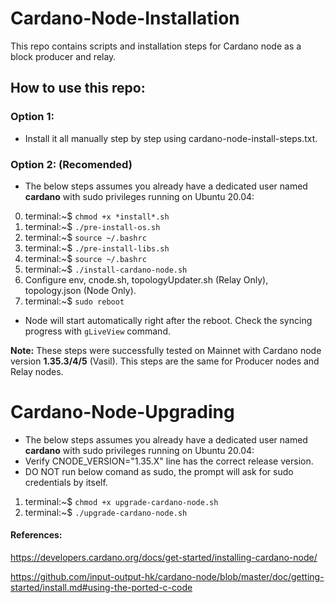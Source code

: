 # Cardano-Node-Installation

This repo contains scripts and installation steps for Cardano node as a block producer and relay.

## How to use this repo:

### Option 1:

- Install it all manually step by step using cardano-node-install-steps.txt.

### Option 2: (Recomended)

- The below steps assumes you already have a dedicated user named **cardano** with sudo privileges running on Ubuntu 20.04:

0. terminal:~$ `chmod +x *install*.sh`
1. terminal:~$ `./pre-install-os.sh`
2. terminal:~$ `source ~/.bashrc`
3. terminal:~$ `./pre-install-libs.sh`
4. terminal:~$ `source ~/.bashrc`
5. terminal:~$ `./install-cardano-node.sh`
6. Configure env, cnode.sh, topologyUpdater.sh (Relay Only), topology.json (Node Only).
7. terminal:~$ `sudo reboot`
* Node will start automatically right after the reboot. Check the syncing progress with `gLiveView` command.

**Note:** These steps were successfully tested on Mainnet with Cardano node version **1.35.3/4/5** (Vasil). This steps are the same for Producer nodes and Relay nodes.

# Cardano-Node-Upgrading

- The below steps assumes you already have a dedicated user named **cardano** with sudo privileges running on Ubuntu 20.04:
- Verify CNODE_VERSION="1.35.X" line has the correct release version.
- DO NOT run below comand as sudo, the prompt will ask for sudo credentials by itself.

1. terminal:~$ `chmod +x upgrade-cardano-node.sh`
2. terminal:~$ `./upgrade-cardano-node.sh`

#### References:

https://developers.cardano.org/docs/get-started/installing-cardano-node/

https://github.com/input-output-hk/cardano-node/blob/master/doc/getting-started/install.md#using-the-ported-c-code
